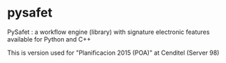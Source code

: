 # pysafet
PySafet : a workflow engine (library) with signature electronic features available for Python and C++

This is version used for "Planificacion 2015 (POA)" at Cenditel (Server 98)
